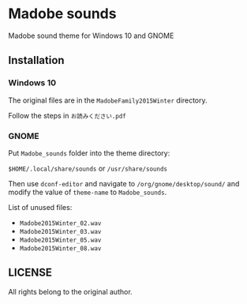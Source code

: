 # Madobe sounds

Madobe sound theme for Windows 10 and GNOME

## Installation

### Windows 10

The original files are in the `MadobeFamily2015Winter` directory.

Follow the steps in `お読みください.pdf`

### GNOME

Put `Madobe_sounds` folder into the theme directory:

`$HOME/.local/share/sounds` or `/usr/share/sounds`

Then use `dconf-editor` and navigate to `/org/gnome/desktop/sound/` and modify the value of `theme-name` to `Madobe_sounds`.

List of unused files:

- `Madobe2015Winter_02.wav`
- `Madobe2015Winter_03.wav`
- `Madobe2015Winter_05.wav`
- `Madobe2015Winter_08.wav`

## LICENSE

All rights belong to the original author.
